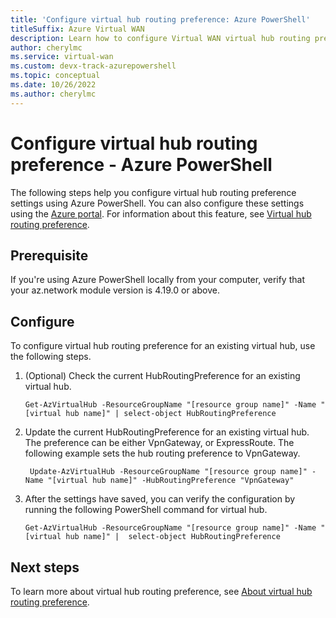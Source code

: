 ```yaml
---
title: 'Configure virtual hub routing preference: Azure PowerShell'
titleSuffix: Azure Virtual WAN
description: Learn how to configure Virtual WAN virtual hub routing preference using Azure PowerShell.
author: cherylmc
ms.service: virtual-wan
ms.custom: devx-track-azurepowershell
ms.topic: conceptual
ms.date: 10/26/2022
ms.author: cherylmc
---
```

# Configure virtual hub routing preference - Azure PowerShell

The following steps help you configure virtual hub routing preference settings using Azure PowerShell. You can also configure these settings using the [Azure portal](howto-virtual-hub-routing-preference.md). For information about this feature, see [Virtual hub routing preference](about-virtual-hub-routing-preference.md).

## Prerequisite

If you're using Azure PowerShell locally from your computer, verify that your az.network module version is 4.19.0 or above.

## Configure

To configure virtual hub routing preference for an existing virtual hub, use the following steps.

1. (Optional) Check the current HubRoutingPreference for an existing virtual hub.

   ```azurepowershell-interactive
   Get-AzVirtualHub -ResourceGroupName "[resource group name]" -Name "[virtual hub name]" | select-object HubRoutingPreference
   ```

1. Update the current HubRoutingPreference for an existing virtual hub. The preference can be either VpnGateway, or ExpressRoute. The following example sets the hub routing preference to VpnGateway. 

   ```azurepowershell-interactive
    Update-AzVirtualHub -ResourceGroupName "[resource group name]" -Name "[virtual hub name]" -HubRoutingPreference "VpnGateway"
   ```

1. After the settings have saved, you can verify the configuration by running the following PowerShell command for virtual hub.

   ```azurepowershell-interactive
   Get-AzVirtualHub -ResourceGroupName "[resource group name]" -Name "[virtual hub name]" |  select-object HubRoutingPreference
   ```

## Next steps

To learn more about virtual hub routing preference, see [About virtual hub routing preference](about-virtual-hub-routing-preference.md).
